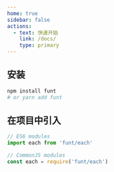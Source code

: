 ```yaml
---
home: true
sidebar: false
actions:
  - text: 快速开始
    link: /docs/
    type: primary
---
```


<HomeHeader />

## 安装

```sh
npm install funt
# or yarn add funt
```

## 在项目中引入

```js
// ES6 modules
import each from 'funt/each'

// CommonJS modules
const each = require('funt/each')
```